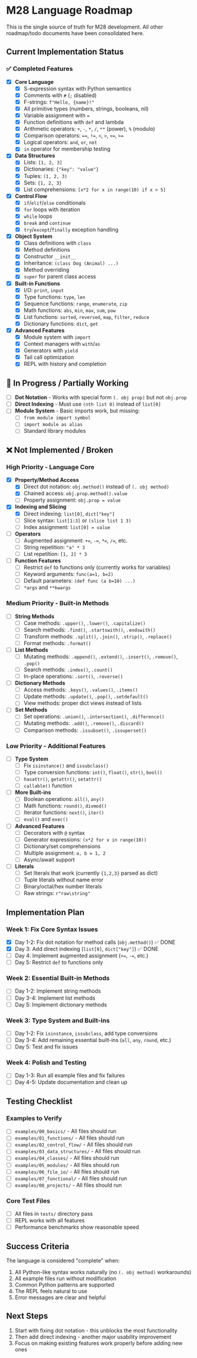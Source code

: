 # M28 Language Roadmap

This is the single source of truth for M28 development. All other roadmap/todo documents have been consolidated here.

## Current Implementation Status

### ✅ Completed Features

- [x] **Core Language**
  - [x] S-expression syntax with Python semantics
  - [x] Comments with `#` (`;` disabled)
  - [x] F-strings: `f"Hello, {name}!"`
  - [x] All primitive types (numbers, strings, booleans, nil)
  - [x] Variable assignment with `=`
  - [x] Function definitions with `def` and lambda
  - [x] Arithmetic operators: `+`, `-`, `*`, `/`, `**` (power), `%` (modulo)
  - [x] Comparison operators: `==`, `!=`, `<`, `>`, `<=`, `>=`
  - [x] Logical operators: `and`, `or`, `not`
  - [x] `in` operator for membership testing

- [x] **Data Structures**
  - [x] Lists: `[1, 2, 3]`
  - [x] Dictionaries: `{"key": "value"}`
  - [x] Tuples: `(1, 2, 3)`
  - [x] Sets: `{1, 2, 3}`
  - [x] List comprehensions: `[x*2 for x in range(10) if x > 5]`

- [x] **Control Flow**
  - [x] `if`/`elif`/`else` conditionals
  - [x] `for` loops with iteration
  - [x] `while` loops
  - [x] `break` and `continue`
  - [x] `try`/`except`/`finally` exception handling

- [x] **Object System**
  - [x] Class definitions with `class`
  - [x] Method definitions
  - [x] Constructor `__init__`
  - [x] Inheritance: `(class Dog (Animal) ...)`
  - [x] Method overriding
  - [x] `super` for parent class access

- [x] **Built-in Functions**
  - [x] I/O: `print`, `input`
  - [x] Type functions: `type`, `len`
  - [x] Sequence functions: `range`, `enumerate`, `zip`
  - [x] Math functions: `abs`, `min`, `max`, `sum`, `pow`
  - [x] List functions: `sorted`, `reversed`, `map`, `filter`, `reduce`
  - [x] Dictionary functions: `dict`, `get`

- [x] **Advanced Features**
  - [x] Module system with `import`
  - [x] Context managers with `with`/`as`
  - [x] Generators with `yield`
  - [x] Tail call optimization
  - [x] REPL with history and completion

## 🚧 In Progress / Partially Working

- [ ] **Dot Notation** - Works with special form `(. obj prop)` but not `obj.prop`
- [ ] **Direct Indexing** - Must use `(nth list 0)` instead of `list[0]`
- [ ] **Module System** - Basic imports work, but missing:
  - [ ] `from module import symbol`
  - [ ] `import module as alias`
  - [ ] Standard library modules

## ❌ Not Implemented / Broken

### High Priority - Language Core

- [x] **Property/Method Access**
  - [x] Direct dot notation: `obj.method()` instead of `(. obj method)`
  - [x] Chained access: `obj.prop.method().value`
  - [ ] Property assignment: `obj.prop = value`

- [x] **Indexing and Slicing**
  - [x] Direct indexing: `list[0]`, `dict["key"]`
  - [ ] Slice syntax: `list[1:3]` or `(slice list 1 3)`
  - [ ] Index assignment: `list[0] = value`

- [ ] **Operators**
  - [ ] Augmented assignment: `+=`, `-=`, `*=`, `/=`, etc.
  - [ ] String repetition: `"a" * 3`
  - [ ] List repetition: `[1, 2] * 3`

- [ ] **Function Features**
  - [ ] Restrict `def` to functions only (currently works for variables)
  - [ ] Keyword arguments: `func(a=1, b=2)`
  - [ ] Default parameters: `(def func (a b=10) ...)`
  - [ ] `*args` and `**kwargs`

### Medium Priority - Built-in Methods

- [ ] **String Methods**
  - [ ] Case methods: `.upper()`, `.lower()`, `.capitalize()`
  - [ ] Search methods: `.find()`, `.startswith()`, `.endswith()`
  - [ ] Transform methods: `.split()`, `.join()`, `.strip()`, `.replace()`
  - [ ] Format methods: `.format()`

- [ ] **List Methods**
  - [ ] Mutating methods: `.append()`, `.extend()`, `.insert()`, `.remove()`, `.pop()`
  - [ ] Search methods: `.index()`, `.count()`
  - [ ] In-place operations: `.sort()`, `.reverse()`

- [ ] **Dictionary Methods**
  - [ ] Access methods: `.keys()`, `.values()`, `.items()`
  - [ ] Update methods: `.update()`, `.pop()`, `.setdefault()`
  - [ ] View methods: proper dict views instead of lists

- [ ] **Set Methods**
  - [ ] Set operations: `.union()`, `.intersection()`, `.difference()`
  - [ ] Mutating methods: `.add()`, `.remove()`, `.discard()`
  - [ ] Comparison methods: `.issubset()`, `.issuperset()`

### Low Priority - Additional Features

- [ ] **Type System**
  - [ ] Fix `isinstance()` and `issubclass()`
  - [ ] Type conversion functions: `int()`, `float()`, `str()`, `bool()`
  - [ ] `hasattr()`, `getattr()`, `setattr()`
  - [ ] `callable()` function

- [ ] **More Built-ins**
  - [ ] Boolean operations: `all()`, `any()`
  - [ ] Math functions: `round()`, `divmod()`
  - [ ] Iterator functions: `next()`, `iter()`
  - [ ] `eval()` and `exec()`

- [ ] **Advanced Features**
  - [ ] Decorators with `@` syntax
  - [ ] Generator expressions: `(x*2 for x in range(10))`
  - [ ] Dictionary/set comprehensions
  - [ ] Multiple assignment: `a, b = 1, 2`
  - [ ] Async/await support

- [ ] **Literals**
  - [ ] Set literals that work (currently `{1,2,3}` parsed as dict)
  - [ ] Tuple literals without name error
  - [ ] Binary/octal/hex number literals
  - [ ] Raw strings: `r"raw\string"`

## Implementation Plan

### Week 1: Fix Core Syntax Issues
- [x] Day 1-2: Fix dot notation for method calls (`obj.method()`) ✅ DONE
- [x] Day 3: Add direct indexing (`list[0]`, `dict["key"]`) ✅ DONE
- [ ] Day 4: Implement augmented assignment (`+=`, `-=`, etc.)
- [ ] Day 5: Restrict `def` to functions only

### Week 2: Essential Built-in Methods
- [ ] Day 1-2: Implement string methods
- [ ] Day 3-4: Implement list methods
- [ ] Day 5: Implement dictionary methods

### Week 3: Type System and Built-ins
- [ ] Day 1-2: Fix `isinstance`, `issubclass`, add type conversions
- [ ] Day 3-4: Add remaining essential built-ins (`all`, `any`, `round`, etc.)
- [ ] Day 5: Test and fix issues

### Week 4: Polish and Testing
- [ ] Day 1-3: Run all example files and fix failures
- [ ] Day 4-5: Update documentation and clean up

## Testing Checklist

### Examples to Verify
- [ ] `examples/00_basics/` - All files should run
- [ ] `examples/01_functions/` - All files should run
- [ ] `examples/02_control_flow/` - All files should run
- [ ] `examples/03_data_structures/` - All files should run
- [ ] `examples/04_classes/` - All files should run
- [ ] `examples/05_modules/` - All files should run
- [ ] `examples/06_file_io/` - All files should run
- [ ] `examples/07_functional/` - All files should run
- [ ] `examples/08_projects/` - All files should run

### Core Test Files
- [ ] All files in `tests/` directory pass
- [ ] REPL works with all features
- [ ] Performance benchmarks show reasonable speed

## Success Criteria

The language is considered "complete" when:
1. All Python-like syntax works naturally (no `(. obj method)` workarounds)
2. All example files run without modification
3. Common Python patterns are supported
4. The REPL feels natural to use
5. Error messages are clear and helpful

## Next Steps

1. Start with fixing dot notation - this unblocks the most functionality
2. Then add direct indexing - another major usability improvement
3. Focus on making existing features work properly before adding new ones